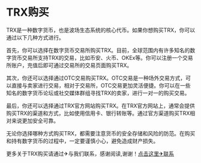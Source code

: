 # TRX购买

TRX是一种数字货币，也是波场生态系统的核心代币。如果你想购买TRX，你可以通过以下几种方式进行。

首先，你可以选择在数字货币交易所购买TRX。目前，全球范围内有许多知名的数字货币交易所支持TRX的交易，比如币安、火币、OKEx等。你可以注册一个交易所账户，充值后即可通过交易所的交易页面购买TRX。

其次，你还可以选择通过OTC交易购买TRX。OTC交易是一种场外交易方式，可以直接与卖家进行交易，相对于交易所，OTC交易更加灵活便捷。你可以在一些知名的数字货币论坛或社交媒体群组寻找TRX的卖家，进行一对一的购买交易。

最后，你还可以选择通过TRX官方网站购买TRX。在TRX官方网站上，通常会提供购买TRX的渠道和方式，比如使用信用卡、银行转账等。通过官方渠道购买TRX相对来说更加安全可靠。

无论你选择哪种方式购买TRX，都需要注意货币的安全存储和风险的防范。在购买和持有数字货币的过程中，一定要谨慎小心，避免造成财产损失。

更多关于TRX购买请通过✈与我们联系，感谢阅读,谢谢！[点击这里✈联系](https://trx.tw)